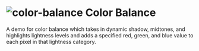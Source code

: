 ![color-balance](https://github.com/victusfate/color-balance/raw/gh-pages/color-balance.png)
Color Balance
===

A demo for color balance which takes in dynamic shadow, midtones, and highlights lightness levels and adds a specified red, green, and blue value to each pixel in that lightness category.